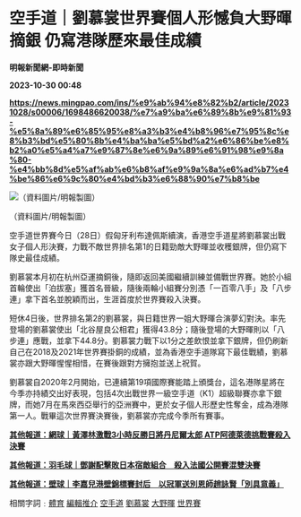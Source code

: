 # 空手道｜劉慕裳世界賽個人形憾負大野暉摘銀 仍寫港隊歷來最佳成績
**明報新聞網-即時新聞**

**2023-10-30 00:48**

**https://news.mingpao.com/ins/%e9%ab%94%e8%82%b2/article/20231028/s00006/1698486620038/%e7%a9%ba%e6%89%8b%e9%81%93-%e5%8a%89%e6%85%95%e8%a3%b3%e4%b8%96%e7%95%8c%e8%b3%bd%e5%80%8b%e4%ba%ba%e5%bd%a2%e6%86%be%e8%b2%a0%e5%a4%a7%e9%87%8e%e6%9a%89%e6%91%98%e9%8a%80-%e4%bb%8d%e5%af%ab%e6%b8%af%e9%9a%8a%e6%ad%b7%e4%be%86%e6%9c%80%e4%bd%b3%e6%88%90%e7%b8%be**

![（資料圖片/明報製圖）](https://fs.mingpao.com/ins/20231028/s00006/9e650e86001901c133752296cbf33513.jpg)

（資料圖片/明報製圖）

空手道世界賽今日（28日）假匈牙利布達佩斯續演，香港空手道星將劉慕裳出戰女子個人形決賽，力戰不敵世界排名第1的日籍勁敵大野暉並收穫銀牌，但仍寫下隊史最佳成績。

劉慕裳本月初在杭州亞運摘銅後，隨即返回美國繼續訓練並備戰世界賽。她於小組首輪使出「泊拔塞」獲首名晉級，隨後兩輪小組賽分別憑「一百零八手」及「八步連」拿下首名並脫穎而出，生涯首度於世界賽殺入決賽。

短休4日後，世界排名第2的劉慕裳，與日籍世界一姐大野暉合演夢幻對決。率先登場的劉慕裳使出「北谷屋良公相君」獲得43.8分；隨後登場的大野暉則以「八步連」應戰，並拿下44.8分。劉慕裳力戰下以1分之差飲恨並拿下銀牌，但仍刷新自己在2018及2021年世界賽掛銅的成績，並為香港空手道隊寫下最佳戰績，劉慕裳亦跟大野暉惺惺相惜，在賽後跟對方擁抱並送上祝賀。

劉慕裳自2020年2月開始，已連續第19項國際賽能踏上頒獎台，這名港隊星將在今季亦持績交出好表現，包括4次出戰世界一級空手道（K1）超級聯賽亦拿下銀牌，而她7月在馬來西亞舉行的亞洲賽中，更於女子個人形歷史性奪金，成為港隊第一人。戰畢這次世界賽決賽後，劉慕裳亦完成今季所有賽事。

[**其他報道：網球｜黃澤林激戰3小時反勝日將丹尼爾太郎 ATP阿德萊德挑戰賽殺入決賽**](https://news.mingpao.com/ins/%e9%ab%94%e8%82%b2/article/20231028/s00006/1698483516237/%e7%b6%b2%e7%90%83-%e9%bb%83%e6%be%a4%e6%9e%97%e6%bf%80%e6%88%b03%e5%b0%8f%e6%99%82%e5%8f%8d%e5%8b%9d%e6%97%a5%e5%b0%87%e4%b8%b9%e5%b0%bc%e7%88%be%e5%a4%aa%e9%83%8e-atp%e9%98%bf%e5%be%b7%e8%90%8a%e5%be%b7%e6%8c%91%e6%88%b0%e8%b3%bd%e6%ae%ba%e5%85%a5%e6%b1%ba%e8%b3%bd)

**[其他報道：羽毛球｜鄧謝配擊敗日本宿敵組合　殺入法國公開賽混雙決賽](https://news.mingpao.com/ins/%e9%ab%94%e8%82%b2/article/20231028/s00006/1698487008688/%e7%be%bd%e6%af%9b%e7%90%83-%e9%84%a7%e8%ac%9d%e9%85%8d%e6%93%8a%e6%95%97%e6%97%a5%e6%9c%ac%e5%ae%bf%e6%95%b5%e7%b5%84%e5%90%88-%e6%ae%ba%e5%85%a5%e6%b3%95%e5%9c%8b%e5%85%ac%e9%96%8b%e8%b3%bd%e6%b7%b7%e9%9b%99%e6%b1%ba%e8%b3%bd)**

**[其他報道：壁球｜李嘉兒港壁錦標賽封后　以冠軍送別恩師趙詠賢「別具意義」](https://news.mingpao.com/ins/%e9%ab%94%e8%82%b2/article/20231028/s00006/1698492332818/%e5%a3%81%e7%90%83-%e6%9d%8e%e5%98%89%e5%85%92%e6%b8%af%e5%a3%81%e9%8c%a6%e6%a8%99%e8%b3%bd%e5%b0%81%e5%90%8e-%e4%bb%a5%e5%86%a0%e8%bb%8d%e9%80%81%e5%88%a5%e6%81%a9%e5%b8%ab%e8%b6%99%e8%a9%a0%e8%b3%a2%e3%80%8c%e5%88%a5%e5%85%b7%e6%84%8f%e7%be%a9%e3%80%8d)**

相關字詞﹕[體育](https://news.mingpao.com/ins/%e9%ab%94%e8%82%b2/article/20231028/s00006/php/search2.php?pnssection=all&inssection=all&searchtype=A&keywords=%E9%AB%94%E8%82%B2) [編輯推介](https://news.mingpao.com/ins/%e9%ab%94%e8%82%b2/article/20231028/s00006/php/search2.php?pnssection=all&inssection=all&searchtype=A&keywords=%E7%B7%A8%E8%BC%AF%E6%8E%A8%E4%BB%8B) [空手道](https://news.mingpao.com/ins/%e9%ab%94%e8%82%b2/article/20231028/s00006/php/search2.php?pnssection=all&inssection=all&searchtype=A&keywords=%E7%A9%BA%E6%89%8B%E9%81%93) [劉慕裳](https://news.mingpao.com/ins/%e9%ab%94%e8%82%b2/article/20231028/s00006/php/search2.php?pnssection=all&inssection=all&searchtype=A&keywords=%E5%8A%89%E6%85%95%E8%A3%B3) [大野暉](https://news.mingpao.com/ins/%e9%ab%94%e8%82%b2/article/20231028/s00006/php/search2.php?pnssection=all&inssection=all&searchtype=A&keywords=%E5%A4%A7%E9%87%8E%E6%9A%89) [世界賽](https://news.mingpao.com/ins/%e9%ab%94%e8%82%b2/article/20231028/s00006/php/search2.php?pnssection=all&inssection=all&searchtype=A&keywords=%E4%B8%96%E7%95%8C%E8%B3%BD)